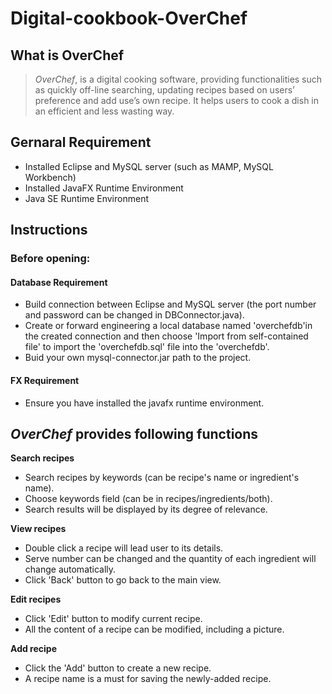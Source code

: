# Digital-cookbook-OverChef

## What is OverChef
>*OverChef*, is a digital cooking software, providing functionalities such as quickly off-line searching, updating recipes based on users’ preference and add use’s own recipe. It helps users to cook a dish in an efficient and less wasting way.

## Gernaral Requirement
- Installed Eclipse and MySQL server (such as MAMP, MySQL Workbench)
- Installed JavaFX Runtime Environment
- Java SE Runtime Environment

## Instructions
### Before opening:
####  Database Requirement
  - Build connection between Eclipse and MySQL server (the port number and password can be changed in DBConnector.java).
  - Create or forward engineering a local database named 'overchefdb'in the created connection and then choose 'Import from self-contained file' to import the 'overchefdb.sql' file into the 'overchefdb'.
  - Buid your own mysql-connector.jar path to the project.
####  FX Requirement
  - Ensure you have installed the javafx runtime environment.

## *OverChef* provides following functions
  **Search recipes**
  - Search recipes by keywords (can be recipe's name or ingredient's name).
  - Choose keywords field (can be in recipes/ingredients/both).
  - Search results will be displayed by its degree of relevance.

  **View recipes** 
  - Double click a recipe will lead user to its details.
  - Serve number can be changed and the quantity of each ingredient will change automatically.
  - Click 'Back' button to go back to the main view.

  **Edit recipes** 
  - Click 'Edit' button to modify current recipe.
  - All the content of a recipe can be modified, including a picture.
  
  **Add recipe** 
  - Click the 'Add' button to create a new recipe.
  - A recipe name is a must for saving the newly-added recipe.

